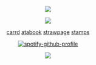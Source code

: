 
<p align="center">
<img src="https://64.media.tumblr.com/9fd58a223da5e52b91d47881cf65c269/c3f2bfed2dca505a-71/s1280x1920/8d02d53e1c85f858ce0e5168c3b2efd7fbeff53c.pnj"/>
</p>

<p align="center">
<img src="https://files.catbox.moe/uimdyu.png"/>
</p>
<div align="center">
<div align="center">
  
[carrd](https://yuujimegumi.carrd.co/#) [atabook](https://starlessworld.atabook.org) [strawpage](https://starlessworld.straw.page) [stamps](https://github.com/m4inecoons/bobtail/blob/main/README.md)

[![spotify-github-profile](https://spotify-github-profile.kittinanx.com/api/view?uid=3wbi4psruxybvswb1rzq5hnau&cover_image=true&theme=novatorem&show_offline=false&background_color=0d1117&interchange=true&bar_color=1f2733&bar_color_cover=false)](https://github.com/kittinan/spotify-github-profile)

![](https://komarev.com/ghpvc/?username=cursed-speech&color=393939&style=flat-square&label=ꔫ)
